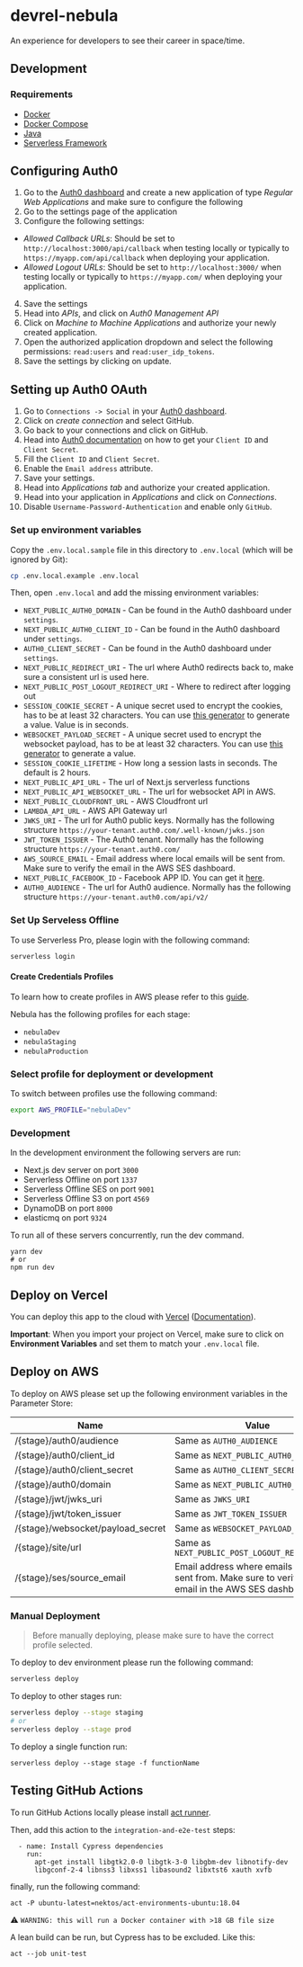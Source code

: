 # devrel-nebula

An experience for developers to see their career in space/time.

## Development

### Requirements

- [Docker](https://docs.docker.com/get-docker/)
- [Docker Compose](https://docs.docker.com/compose/)
- [Java](https://openjdk.java.net/install/index.html)
- [Serverless Framework](https://www.serverless.com/framework/docs/getting-started/)

## Configuring Auth0

1. Go to the [Auth0 dashboard](https://manage.auth0.com/) and create a new
   application of type _Regular Web Applications_ and make sure to configure the
   following
2. Go to the settings page of the application
3. Configure the following settings:

- _Allowed Callback URLs_: Should be set to `http://localhost:3000/api/callback`
  when testing locally or typically to `https://myapp.com/api/callback` when
  deploying your application.
- _Allowed Logout URLs_: Should be set to `http://localhost:3000/` when testing
  locally or typically to `https://myapp.com/` when deploying your application.

4. Save the settings
5. Head into _APIs_, and click on _Auth0 Management API_
6. Click on _Machine to Machine Applications_ and authorize your newly created application. 
7. Open the authorized application dropdown and select the following permissions: `read:users` and `read:user_idp_tokens`.
8. Save the settings by clicking on update.

## Setting up Auth0 OAuth

1. Go to `Connections -> Social` in your [Auth0 dashboard](https://manage.auth0.com/). 
2. Click on _create connection_  and select GitHub. 
3. Go back to your connections and click on GitHub. 
4. Head into [Auth0 documentation](https://auth0.com/docs/connections/social/github) on how to get your `Client ID` and `Client Secret`. 
5. Fill the `Client ID` and `Client Secret`.
6. Enable the `Email address` attribute.
7. Save your settings.  
8. Head into _Applications tab_  and authorize your created application. 
9. Head into your application in _Applications_ and click on _Connections_. 
10. Disable `Username-Password-Authentication` and enable only `GitHub`. 

### Set up environment variables

Copy the `.env.local.sample` file in this directory to `.env.local` (which will
be ignored by Git):

```bash
cp .env.local.example .env.local
```

Then, open `.env.local` and add the missing environment variables:

- `NEXT_PUBLIC_AUTH0_DOMAIN` - Can be found in the Auth0 dashboard under
  `settings`.
- `NEXT_PUBLIC_AUTH0_CLIENT_ID` - Can be found in the Auth0 dashboard under
  `settings`.
- `AUTH0_CLIENT_SECRET` - Can be found in the Auth0 dashboard under `settings`.
- `NEXT_PUBLIC_REDIRECT_URI` - The url where Auth0 redirects back to, make sure
  a consistent url is used here.
- `NEXT_PUBLIC_POST_LOGOUT_REDIRECT_URI` - Where to redirect after logging out
- `SESSION_COOKIE_SECRET` - A unique secret used to encrypt the cookies, has to
  be at least 32 characters. You can use
  [this generator](https://generate-secret.now.sh/32) to generate a value. Value
  is in seconds.
- `WEBSOCKET_PAYLOAD_SECRET` - A unique secret used to encrypt the websocket
  payload, has to be at least 32 characters. You can use
  [this generator](https://generate-secret.now.sh/32) to generate a value.
- `SESSION_COOKIE_LIFETIME` - How long a session lasts in seconds. The default
  is 2 hours.
- `NEXT_PUBLIC_API_URL` - The url of Next.js serverless functions
- `NEXT_PUBLIC_API_WEBSOCKET_URL` - The url for websocket API in AWS.
- `NEXT_PUBLIC_CLOUDFRONT_URL` - AWS Cloudfront url
- `LAMBDA_API_URL` - AWS API Gateway url
- `JWKS_URI` - The url for Auth0 public keys. Normally has the following
  structure `https://your-tenant.auth0.com/.well-known/jwks.json`
- `JWT_TOKEN_ISSUER` - The Auth0 tenant. Normally has the following structure
  `https://your-tenant.auth0.com/`
- `AWS_SOURCE_EMAIL` - Email address where local emails will be sent from. Make
  sure to verify the email in the AWS SES dashboard.
- `NEXT_PUBLIC_FACEBOOK_ID` - Facebook APP ID. You can get it
  [here](https://developers.facebook.com/docs/development/create-an-app).
- `AUTH0_AUDIENCE` - The url for Auth0 audience. Normally has the following structure `https://your-tenant.auth0.com/api/v2/`


### Set Up Serveless Offline

To use Serverless Pro, please login with the following command:

```bash
serverless login
```

#### Create Credentials Profiles

To learn how to create profiles in AWS please refer to this
[guide](https://www.serverless.com/framework/docs/providers/aws/guide/credentials/).

Nebula has the following profiles for each stage:

- `nebulaDev`
- `nebulaStaging`
- `nebulaProduction`

### Select profile for deployment or development

To switch between profiles use the following command:

```bash
export AWS_PROFILE="nebulaDev"
```

### Development

In the development environment the following servers are run:

- Next.js dev server on port `3000`
- Serverless Offline on port `1337`
- Serverless Offline SES on port `9001`
- Serverless Offline S3 on port `4569`
- DynamoDB on port `8000`
- elasticmq on port `9324`

To run all of these servers concurrently, run the dev command.

```
yarn dev
# or
npm run dev
```

## Deploy on Vercel

You can deploy this app to the cloud with
[Vercel](https://vercel.com?utm_source=github&utm_medium=readme&utm_campaign=next-example)
([Documentation](https://nextjs.org/docs/deployment)).

**Important**: When you import your project on Vercel, make sure to click on
**Environment Variables** and set them to match your `.env.local` file.

## Deploy on AWS

To deploy on AWS please set up the following environment variables in the
Parameter Store:

| Name                              | Value                                                                                                 | Encrypted |
| --------------------------------- | ----------------------------------------------------------------------------------------------------- | --------- |
| /{stage}/auth0/audience           | Same as `AUTH0_AUDIENCE`                                                                              |           |
| /{stage}/auth0/client_id          | Same as `NEXT_PUBLIC_AUTH0_CLIENT_ID`                                                                 |           |
| /{stage}/auth0/client_secret      | Same as `AUTH0_CLIENT_SECRET`                                                                         | true      |
| /{stage}/auth0/domain             | Same as `NEXT_PUBLIC_AUTH0_DOMAIN`                                                                    |           |
| /{stage}/jwt/jwks_uri             | Same as `JWKS_URI`                                                                                    |           |
| /{stage}/jwt/token_issuer         | Same as `JWT_TOKEN_ISSUER`                                                                            |           |
| /{stage}/websocket/payload_secret | Same as `WEBSOCKET_PAYLOAD_SECRET`                                                                    | true      |
| /{stage}/site/url                 | Same as `NEXT_PUBLIC_POST_LOGOUT_REDIRECT_URI`                                                        |           |
| /{stage}/ses/source_email         | Email address where emails will be sent from. Make sure to verify the email in the AWS SES dashboard. |           |

### Manual Deployment

> Before manually deploying, please make sure to have the correct profile
> selected.

To deploy to dev environment please run the following command:

```bash
serverless deploy
```

To deploy to other stages run:

```bash
serverless deploy --stage staging
# or
serverless deploy --stage prod
```

To deploy a single function run:

```
serverless deploy --stage stage -f functionName
```

## Testing GitHub Actions

To run GitHub Actions locally please install
[act runner](https://github.com/nektos/act).

Then, add this action to the `integration-and-e2e-test` steps:

```
  - name: Install Cypress dependencies
    run:
      apt-get install libgtk2.0-0 libgtk-3-0 libgbm-dev libnotify-dev
      libgconf-2-4 libnss3 libxss1 libasound2 libxtst6 xauth xvfb
```

finally, run the following command:

```
act -P ubuntu-latest=nektos/act-environments-ubuntu:18.04
```

⚠️ `WARNING: this will run a Docker container with >18 GB file size`

A lean build can be run, but Cypress has to be excluded. Like this:

```
act --job unit-test
```
